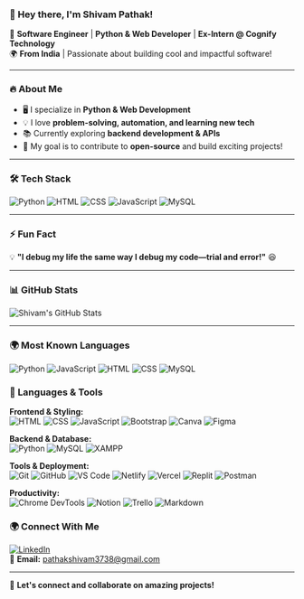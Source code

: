 ### 👋 Hey there, I'm Shivam Pathak!  

🚀 **Software Engineer** | **Python & Web Developer** | **Ex-Intern @ Cognify Technology**  
🌍 **From India** | Passionate about building cool and impactful software!  

---

### 🔥 About Me
- 🖥️ I specialize in **Python & Web Development**
- 💡 I love **problem-solving, automation, and learning new tech**
- 📚 Currently exploring **backend development & APIs**
- 🎯 My goal is to contribute to **open-source** and build exciting projects!

---

### 🛠️ Tech Stack
![Python](https://img.shields.io/badge/-Python-3776AB?style=flat&logo=python&logoColor=white)
![HTML](https://img.shields.io/badge/-HTML-E34F26?style=flat&logo=html5&logoColor=white)
![CSS](https://img.shields.io/badge/-CSS-1572B6?style=flat&logo=css3)
![JavaScript](https://img.shields.io/badge/-JavaScript-F7DF1E?style=flat&logo=javascript&logoColor=black)
![MySQL](https://img.shields.io/badge/-MySQL-4479A1?style=flat&logo=mysql&logoColor=white)

---

### ⚡ Fun Fact
💡 **"I debug my life the same way I debug my code—trial and error!"** 😆

---

### 📊 GitHub Stats
![Shivam's GitHub Stats](https://github-readme-stats.vercel.app/api?username=shivampathak2812&show_icons=true&theme=radical)



---


### 🌍 Most Known Languages
![Python](https://img.shields.io/badge/-Python-3776AB?style=flat&logo=python&logoColor=white)
![JavaScript](https://img.shields.io/badge/-JavaScript-F7DF1E?style=flat&logo=javascript&logoColor=black)
![HTML](https://img.shields.io/badge/-HTML-E34F26?style=flat&logo=html5&logoColor=white)
![CSS](https://img.shields.io/badge/-CSS-1572B6?style=flat&logo=css3)
![MySQL](https://img.shields.io/badge/-MySQL-4479A1?style=flat&logo=mysql&logoColor=white)

### 🧰 Languages & Tools
**Frontend & Styling:**  
![HTML](https://img.shields.io/badge/-HTML-E34F26?style=flat&logo=html5&logoColor=white)
![CSS](https://img.shields.io/badge/-CSS-1572B6?style=flat&logo=css3)
![JavaScript](https://img.shields.io/badge/-JavaScript-F7DF1E?style=flat&logo=javascript&logoColor=black)
![Bootstrap](https://img.shields.io/badge/Bootstrap-563D7C?style=flat&logo=bootstrap&logoColor=white)
![Canva](https://img.shields.io/badge/Canva-00C4CC?style=flat&logo=canva&logoColor=white)
![Figma](https://img.shields.io/badge/Figma-F24E1E?style=flat&logo=figma&logoColor=white)

**Backend & Database:**  
![Python](https://img.shields.io/badge/-Python-3776AB?style=flat&logo=python&logoColor=white)
![MySQL](https://img.shields.io/badge/-MySQL-4479A1?style=flat&logo=mysql&logoColor=white)
![XAMPP](https://img.shields.io/badge/XAMPP-FB7A24?style=flat&logo=xampp&logoColor=white)

**Tools & Deployment:**  
![Git](https://img.shields.io/badge/Git-F05032?style=flat&logo=git&logoColor=white)
![GitHub](https://img.shields.io/badge/GitHub-181717?style=flat&logo=github&logoColor=white)
![VS Code](https://img.shields.io/badge/VS%20Code-007ACC?style=flat&logo=visual-studio-code&logoColor=white)
![Netlify](https://img.shields.io/badge/Netlify-00C7B7?style=flat&logo=netlify&logoColor=white)
![Vercel](https://img.shields.io/badge/Vercel-000000?style=flat&logo=vercel&logoColor=white)
![Replit](https://img.shields.io/badge/Replit-F26207?style=flat&logo=replit&logoColor=white)
![Postman](https://img.shields.io/badge/Postman-FF6C37?style=flat&logo=postman&logoColor=white)

**Productivity:**  
![Chrome DevTools](https://img.shields.io/badge/Chrome%20DevTools-4285F4?style=flat&logo=google-chrome&logoColor=white)
![Notion](https://img.shields.io/badge/Notion-000000?style=flat&logo=notion&logoColor=white)
![Trello](https://img.shields.io/badge/Trello-0052CC?style=flat&logo=trello&logoColor=white)
![Markdown](https://img.shields.io/badge/Markdown-000000?style=flat&logo=markdown&logoColor=white)



### 🌍 Connect With Me
[![LinkedIn](https://img.shields.io/badge/LinkedIn-0A66C2?style=for-the-badge&logo=linkedin&logoColor=white)](https://www.linkedin.com/in/shivam-pathak-9a76ba246)  
📧 **Email:** pathakshivam3738@gmail.com

---

🚀 **Let's connect and collaborate on amazing projects!**
